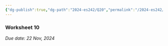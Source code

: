 ```yaml
---
{"dg-publish":true,"dg-path":"2024-es242/Q20","permalink":"/2024-es242/q20/","hide":true}
---
```


### Worksheet 10

_Due date: 22 Nov, 2024_

